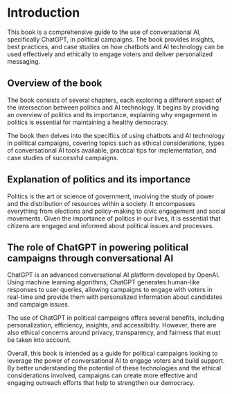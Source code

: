 Introduction
============

This book is a comprehensive guide to the use of conversational AI, specifically ChatGPT, in political campaigns. The book provides insights, best practices, and case studies on how chatbots and AI technology can be used effectively and ethically to engage voters and deliver personalized messaging.

Overview of the book
--------------------

The book consists of several chapters, each exploring a different aspect of the intersection between politics and AI technology. It begins by providing an overview of politics and its importance, explaining why engagement in politics is essential for maintaining a healthy democracy.

The book then delves into the specifics of using chatbots and AI technology in political campaigns, covering topics such as ethical considerations, types of conversational AI tools available, practical tips for implementation, and case studies of successful campaigns.

Explanation of politics and its importance
------------------------------------------

Politics is the art or science of government, involving the study of power and the distribution of resources within a society. It encompasses everything from elections and policy-making to civic engagement and social movements. Given the importance of politics in our lives, it is essential that citizens are engaged and informed about political issues and processes.

The role of ChatGPT in powering political campaigns through conversational AI
-----------------------------------------------------------------------------

ChatGPT is an advanced conversational AI platform developed by OpenAI. Using machine learning algorithms, ChatGPT generates human-like responses to user queries, allowing campaigns to engage with voters in real-time and provide them with personalized information about candidates and campaign issues.

The use of ChatGPT in political campaigns offers several benefits, including personalization, efficiency, insights, and accessibility. However, there are also ethical concerns around privacy, transparency, and fairness that must be taken into account.

Overall, this book is intended as a guide for political campaigns looking to leverage the power of conversational AI to engage voters and build support. By better understanding the potential of these technologies and the ethical considerations involved, campaigns can create more effective and engaging outreach efforts that help to strengthen our democracy.
